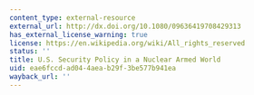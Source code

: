 ```yaml
---
content_type: external-resource
external_url: http://dx.doi.org/10.1080/09636419708429313
has_external_license_warning: true
license: https://en.wikipedia.org/wiki/All_rights_reserved
status: ''
title: U.S. Security Policy in a Nuclear Armed World
uid: eae6fccd-ad04-4aea-b29f-3be577b941ea
wayback_url: ''
---
```

